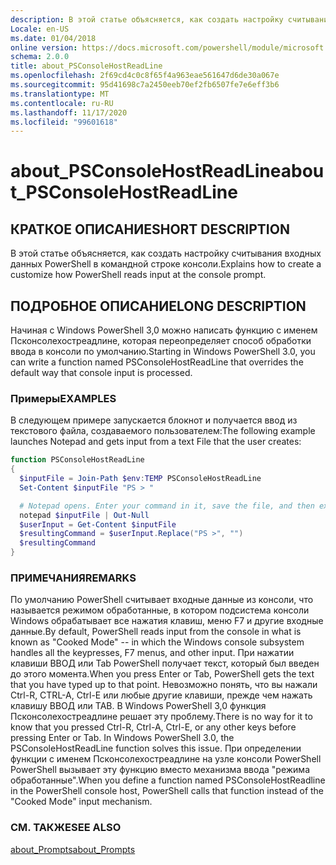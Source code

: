 ```yaml
---
description: В этой статье объясняется, как создать настройку считывания входных данных PowerShell в командной строке консоли.
Locale: en-US
ms.date: 01/04/2018
online version: https://docs.microsoft.com/powershell/module/microsoft.powershell.core/about/about_psconsolehostreadline?view=powershell-7.2&WT.mc_id=ps-gethelp
schema: 2.0.0
title: about_PSConsoleHostReadLine
ms.openlocfilehash: 2f69cd4c0c8f65f4a963eae561647d6de30a067e
ms.sourcegitcommit: 95d41698c7a2450eeb70ef2fb6507fe7e6eff3b6
ms.translationtype: MT
ms.contentlocale: ru-RU
ms.lasthandoff: 11/17/2020
ms.locfileid: "99601618"
---
```

# <a name="about_psconsolehostreadline"></a><span data-ttu-id="c2349-103">about_PSConsoleHostReadLine</span><span class="sxs-lookup"><span data-stu-id="c2349-103">about_PSConsoleHostReadLine</span></span>

## <a name="short-description"></a><span data-ttu-id="c2349-104">КРАТКОЕ ОПИСАНИЕ</span><span class="sxs-lookup"><span data-stu-id="c2349-104">SHORT DESCRIPTION</span></span>
<span data-ttu-id="c2349-105">В этой статье объясняется, как создать настройку считывания входных данных PowerShell в командной строке консоли.</span><span class="sxs-lookup"><span data-stu-id="c2349-105">Explains how to create a customize how PowerShell reads input at the console prompt.</span></span>

## <a name="long-description"></a><span data-ttu-id="c2349-106">ПОДРОБНОЕ ОПИСАНИЕ</span><span class="sxs-lookup"><span data-stu-id="c2349-106">LONG DESCRIPTION</span></span>

<span data-ttu-id="c2349-107">Начиная с Windows PowerShell 3,0 можно написать функцию с именем Псконсолехостреадлине, которая переопределяет способ обработки ввода в консоли по умолчанию.</span><span class="sxs-lookup"><span data-stu-id="c2349-107">Starting in Windows PowerShell 3.0, you can write a function named PSConsoleHostReadLine that overrides the default way that console input is processed.</span></span>

### <a name="examples"></a><span data-ttu-id="c2349-108">Примеры</span><span class="sxs-lookup"><span data-stu-id="c2349-108">EXAMPLES</span></span>

<span data-ttu-id="c2349-109">В следующем примере запускается блокнот и получается ввод из текстового файла, создаваемого пользователем:</span><span class="sxs-lookup"><span data-stu-id="c2349-109">The following example launches Notepad and gets input from a text File that the user creates:</span></span>

```powershell
function PSConsoleHostReadLine
{
  $inputFile = Join-Path $env:TEMP PSConsoleHostReadLine
  Set-Content $inputFile "PS > "

  # Notepad opens. Enter your command in it, save the file, and then exit.
  notepad $inputFile | Out-Null
  $userInput = Get-Content $inputFile
  $resultingCommand = $userInput.Replace("PS >", "")
  $resultingCommand
}
```

### <a name="remarks"></a><span data-ttu-id="c2349-110">ПРИМЕЧАНИЯ</span><span class="sxs-lookup"><span data-stu-id="c2349-110">REMARKS</span></span>

<span data-ttu-id="c2349-111">По умолчанию PowerShell считывает входные данные из консоли, что называется режимом обработанные, в котором подсистема консоли Windows обрабатывает все нажатия клавиш, меню F7 и другие входные данные.</span><span class="sxs-lookup"><span data-stu-id="c2349-111">By default, PowerShell reads input from the console in what is known as "Cooked Mode" -- in which the Windows console subsystem handles all the keypresses, F7 menus, and other input.</span></span> <span data-ttu-id="c2349-112">При нажатии клавиши ВВОД или Tab PowerShell получает текст, который был введен до этого момента.</span><span class="sxs-lookup"><span data-stu-id="c2349-112">When you press Enter or Tab, PowerShell gets the text that you have typed up to that point.</span></span> <span data-ttu-id="c2349-113">Невозможно понять, что вы нажали Ctrl-R, CTRL-A, Ctrl-E или любые другие клавиши, прежде чем нажать клавишу ВВОД или TAB. В Windows PowerShell 3,0 функция Псконсолехостреадлине решает эту проблему.</span><span class="sxs-lookup"><span data-stu-id="c2349-113">There is no way for it to know that you pressed Ctrl-R, Ctrl-A, Ctrl-E, or any other keys before pressing Enter or Tab. In Windows PowerShell 3.0, the PSConsoleHostReadLine function solves this issue.</span></span> <span data-ttu-id="c2349-114">При определении функции с именем Псконсолехостреадлине на узле консоли PowerShell PowerShell вызывает эту функцию вместо механизма ввода "режима обработанные".</span><span class="sxs-lookup"><span data-stu-id="c2349-114">When you define a function named PSConsoleHostReadline in the PowerShell console host, PowerShell calls that function instead of the "Cooked Mode" input mechanism.</span></span>

### <a name="see-also"></a><span data-ttu-id="c2349-115">СМ. ТАКЖЕ</span><span class="sxs-lookup"><span data-stu-id="c2349-115">SEE ALSO</span></span>

[<span data-ttu-id="c2349-116">about_Prompts</span><span class="sxs-lookup"><span data-stu-id="c2349-116">about_Prompts</span></span>](about_Prompts.md)

